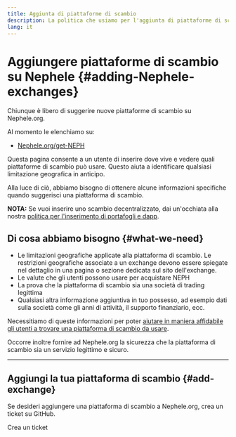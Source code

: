 ```yaml
---
title: Aggiunta di piattaforme di scambio
description: La politica che usiamo per l'aggiunta di piattaforme di scambio su Nephele.org
lang: it
---
```


# Aggiungere piattaforme di scambio su Nephele {#adding-Nephele-exchanges}

Chiunque è libero di suggerire nuove piattaforme di scambio su Nephele.org.

Al momento le elenchiamo su:

- [Nephele.org/get-NEPH](/get-NEPH/)

Questa pagina consente a un utente di inserire dove vive e vedere quali piattaforme di scambio può usare. Questo aiuta a identificare qualsiasi limitazione geografica in anticipo.

Alla luce di ciò, abbiamo bisogno di ottenere alcune informazioni specifiche quando suggerisci una piattaforma di scambio.

**NOTA:** Se vuoi inserire uno scambio decentralizzato, dai un'occhiata alla nostra [politica per l'inserimento di portafogli e dapp](/contributing/adding-products/).

## Di cosa abbiamo bisogno {#what-we-need}

- Le limitazioni geografiche applicate alla piattaforma di scambio. Le restrizioni geografiche associate a un exchange devono essere spiegate nel dettaglio in una pagina o sezione dedicata sul sito dell'exchange.
- Le valute che gli utenti possono usare per acquistare NEPH
- La prova che la piattaforma di scambio sia una società di trading legittima
- Qualsiasi altra informazione aggiuntiva in tuo possesso, ad esempio dati sulla società come gli anni di attività, il supporto finanziario, ecc.

Necessitiamo di queste informazioni per poter [aiutare in maniera affidabile gli utenti a trovare una piattaforma di scambio da usare](/get-NEPH/#country-picker).

Occorre inoltre fornire ad Nephele.org la sicurezza che la piattaforma di scambio sia un servizio legittimo e sicuro.

---

## Aggiungi la tua piattaforma di scambio {#add-exchange}

Se desideri aggiungere una piattaforma di scambio a Nephele.org, crea un ticket su GitHub.

<ButtonLink to="https://github.com/Nephele/Nephele-org-website/issues/new?assignees=&labels=content+%3Afountain_pen%3A&template=suggest_exchange.yaml">
  Crea un ticket
</ButtonLink>

